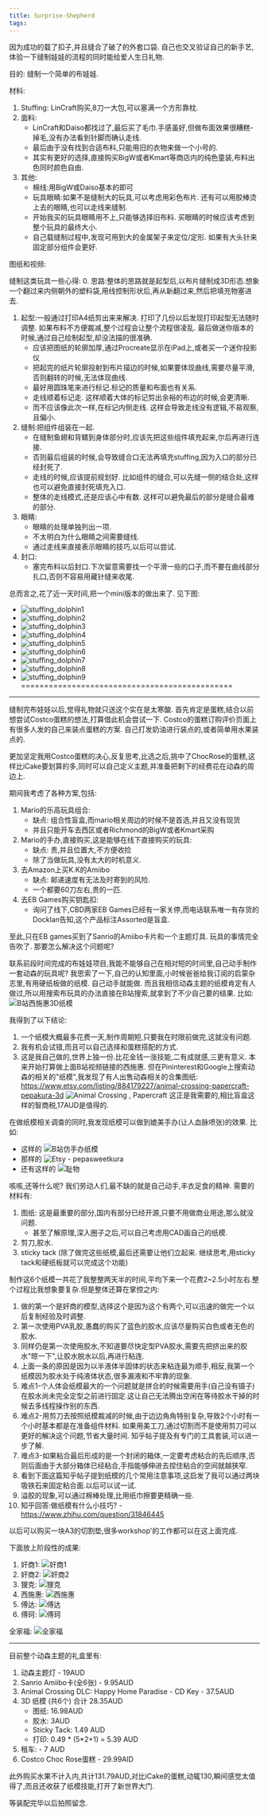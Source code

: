 ```yaml
---
title: Surprise-Shepherd
tags:
---
```

因为成功的载了扣子,并且缝合了破了的外套口袋. 自己也交叉验证自己的新手艺,体验一下缝制娃娃的流程的同时能给爱人生日礼物.

目的: 缝制一个简单的布娃娃. 

材料: 
1. Stuffing: LinCraft购买,8刀一大包,可以塞满一个方形靠枕.
2. 面料: 
    - LinCraft和Daiso都找过了,最后买了毛巾.手感虽好,但做布面效果很糟糕-掉毛,没有办法看到针脚而确认走线.
    - 最后由于没有找到合适布料,只能用旧的衣物来做一个小号的.
    - 其实有更好的选择,直接购买BigW或者Kmart等商店内的纯色童装,布料出色同时颜色自由.
3. 其他:
    - 棉线:用BigW或Daiso基本的即可
    - 玩具眼睛:如果不是缝制大的玩具,可以考虑用彩色布片. 还有可以用胶棒烫上去的眼睛,也可以走线来缝制.
    - 开始我买的玩具眼睛用不上,只能够选择旧布料. 买眼睛的时候应该考虑到整个玩具的最终大小.
    - 自己载缝制过程中,发现可用到大的金属架子来定位/定形. 如果有大头针来固定部分组件会更好.

图纸和视频:

缝制这类玩具一些心得:
0. 思路:整体的思路就是起型后,以布片缝制成3D形态.想象一个翻过来内侧朝外的塑料袋,用线控制形状后,再从新翻过来,然后把填充物塞进去.
1. 起型:一般通过打印A4纸剪出来来解决. 打印了几份以后发现打印起型无法随时调整. 如果布料不方便裁减,整个过程会让整个流程很凌乱. 最后做迷你版本的时候,通过自己绘制起型,却没法描的很准确.
    - 应该把图纸的轮廓加厚,通过Procreate显示在iPad上,或者买一个迷你投影仪
    - 把起完的纸片轮廓投射到布片描边的时候,如果要体现曲线,需要尽量平滑,否则翻转的时候,无法体现曲线.
    - 最好用圆珠笔来进行标记.标记的质量和布面也有关系.
    - 走线顺着标记走. 这样顺着大体的标记剪出余裕的布边的时候,会更清晰. 
    - 而不应该像此次一样,在标记内侧走线. 这样会导致走线没有逻辑,不易观察,且偏小.
2. 缝制:把组件组装在一起.
    - 在缝制鱼翅和背鳍到身体部分时,应该先把这些组件填充起来,尔后再进行连接.
    - 否则最后组装的时候,会导致缝合口无法再填充stuffing,因为入口的部分已经封死了.
    - 走线的时候,应该提前规划好. 比如组件的缝合,可以先缝一侧的结合处,这样也可以避免直接封死填充入口.
    - 整体的走线模式,还是应该心中有数. 这样可以避免最后的部分是缝合最难的部分.
3. 眼睛:
    - 眼睛的处理单独列出一项. 
    - 不太明白为什么眼睛之间需要缝线.
    - 通过走线来直接表示眼睛的技巧,以后可以尝试.
4. 封口:
    - 塞完布料以后封口.下次留意需要找一个平滑一些的口子,而不要在曲线部分扎口,否则不容易用藏针缝来收尾.

总而言之,花了近一天时间,把一个mini版本的做出来了. 见下图:
- ![stuffing_dolphin1](./Surprise-Shepherd/2022-08-31-15-55-18.png)
- ![stuffing_dolphin2](./Surprise-Shepherd/2022-08-31-15-55-50.png)
- ![stuffing_dolphin3](./Surprise-Shepherd/2022-08-31-15-56-13.png)
- ![stuffing_dolphin4](./Surprise-Shepherd/2022-08-31-15-56-20.png)
- ![stuffing_dolphin5](./Surprise-Shepherd/2022-08-31-15-56-29.png)
- ![stuffing_dolphin6](./Surprise-Shepherd/2022-08-31-15-56-38.png)
- ![stuffing_dolphin7](./Surprise-Shepherd/2022-08-31-15-56-44.png)
- ![stuffing_dolphin8](./Surprise-Shepherd/2022-08-31-15-56-53.png)
- ![stuffing_dolphin9](./Surprise-Shepherd/2022-08-31-15-57-00.png)
==============================================

---

缝制完布娃娃以后,觉得礼物就只送这个实在是太寒酸.
首先肯定是蛋糕,结合以前想尝试Costco蛋糕的想法,打算借此机会尝试一下.
Costco的蛋糕订购评价页面上有很多人发的自己来装点蛋糕的方案. 自己打发奶油进行装点的,或者简单用水果装点的.

更加坚定我用Costco蛋糕的决心,反复思考,比选之后,挑中了ChocRose的蛋糕,这样比iCake要划算的多,同时可以自己定义主题,并准备把剩下的经费花在动森的周边上.

期间我考虑了各种方案,包括:
1. Mario的乐高玩具组合:
    - 缺点: 组合性盲盒,而mario相关周边的时候不是首选,并且又没有现货
    - 并且只能开车去西区或者Richmond的BigW或者Kmart采购
2. Mario的手办,直接购买,这是能够在线下直接购买的玩具:
    - 缺点: 贵,并且位置大,不方便收捡
    - 除了当做玩具,没有太大的时机意义.
3. 去Amazon上买K.K的Amiibo
    - 缺点: 邮递速度有无法及时寄到的风险.
    - 一个都要60刀左右,贵的一匹.
4. 去EB Games购买钥匙扣:
    - 询问了线下,CBD两家EB Games已经有一家关停,而电话联系唯一有存货的Docklan告知,这个产品标注Assorted是盲盒.

至此,只在EB games买到了Sanrio的Amiibo卡片和一个主题灯具. 玩具的事情完全告吹了.
那要怎么解决这个问题呢?

联系前段时间完成的布娃娃项目,我能不能够自己在相对短的时间里,自己动手制作一套动森的玩具呢?
我思索了一下,自己的认知里面,小时候爸爸给我订阅的启蒙杂志里,有用硬纸板做的纸模. 自己动手就能做.
而且我相信动森主题的纸模肯定有人做过,所以用搜索布玩具的办法直接在B站搜索,就拿到了不少自己要的结果.
比如:
![B站西施惠3D纸模](./Surprise-Shepherd/2022-08-31-15-59-40.png)

我得到了以下结论:
1. 一个纸模大概最多花费一天,制作周期短,只要我在时限前做完,这就没有问题.
2. 我有机会试错,而且可以自己选择和蛋糕搭配的方式.
3. 这是我自己做的,世界上独一份.比花金钱一涨技能,二有成就感,三更有意义.
本来开始打算做上面B站视频链接的西施惠. 但在Pininterest和Google上搜索动森的相关的"纸模",我发现了有人出售动森相关的合集图纸:
https://www.etsy.com/listing/884179227/animal-crossing-papercraft-pepakura-3d
![Animal Crossing , Papercraft](./Surprise-Shepherd/2022-08-31-16-05-30.png)
这正是我需要的,相比盲盒这样的智商税,17AUD是值得的.

在做纸模相关调查的同时,我发现纸模可以做到媲美手办(让人血脉喷张)的效果. 比如:
 - 这样的 ![B站仿手办纸模](./Surprise-Shepherd/2022-08-31-16-00-19.png)
 - 那样的 ![Etsy - pepasweetkura](./Surprise-Shepherd/2022-08-31-16-02-19.png)
 - 还有这样的 ![耻物](./Surprise-Shepherd/2022-08-31-16-03-04.png)

咳咳,还等什么呢? 我们劳动人们,最不缺的就是自己动手,丰衣足食的精神.
需要的材料有:
1. 图纸: 这是最重要的部分,国内有部分已经开源,只要不用做商业用途,那么就没问题.
    - 甚至了解原理,深入圈子之后,可以自己考虑用CAD画自己的纸模.
2. 剪刀,胶水.
3. sticky tack (除了做完这些纸模,最后还需要让他们立起来. 继续思考,用sticky tack和硬纸板就可以完成这个功能)

制作这6个纸模一共花了我整整两天半的时间,平均下来一个花费2~2.5小时左右.整个过程比我想象要复杂.但是整体还算在掌控之内:
1. 做的第一个是奸商的模型,选择这个是因为这个有两个,可以迅速的做完一个以后复制经验及时调整.
2. 第一次使用PVA乳胶,愚蠢的购买了蓝色的胶水,应该尽量购买白色或者无色的胶水.
3. 同样仍是第一次使用胶水,不知道要尽快定型PVA胶水,需要先把挤出来的胶水"晾一下",让胶水脱水以后,再进行粘连.
4. 上面一条的原因是因为以半液体半固体的状态来粘连最为顺手,相反,我第一个纸模因为胶水处于纯液体状态,很多漏液和不牢靠的现象.
5. 难点1-个人体会纸模最大的一个问题就是拼合的时候需要用手(自己没有镊子)在胶水尚未完全定型之前进行固定.这让自己无法腾出空闲在等待胶水干掉的时候去多线程操作别的东西.
6. 难点2-用剪刀去按照纸模裁减的时候,由于边边角角特别复杂,导致2个小时有一个小时基本都是在准备组件材料. 如果用美工刀,通过切割而不是使用剪刀可以更好的解决这个问题,节省大量时间. 知乎帖子提及有专门的工具套装,可以进一步了解.
7. 难点3-如果粘合最后形成的是一个封闭的箱体,一定要考虑粘合的先后顺序,否则后面由于大部分箱体已经粘合,手指能够伸进去捏住粘合的空间就越狭窄.
8. 看到下面这篇知乎帖子提到纸模的几个常用注意事项,这启发了我可以通过两块吸铁石来固定粘合面.以后可以试一试.
9. 溢胶的现象,可以通过棉棒处理,比用纸巾擦要更精确一些.
10. 知乎回答:做纸模有什么小技巧? - https://www.zhihu.com/question/31846445

以后可以购买一块A3的切割垫,很多workshop'的工作都可以在这上面完成.

下面放上阶段性的成果:
1. 奸商1: ![奸商1](./Surprise-Shepherd/2022-08-31-16-03-46.png)
1. 奸商2: ![奸商2](./Surprise-Shepherd/2022-08-31-16-04-02.png)
1. 狸克: ![狸克](./Surprise-Shepherd/2022-08-31-16-04-13.png)
1. 西施惠: ![西施惠](./Surprise-Shepherd/2022-08-31-16-04-25.png)
1. 傅达: ![傅达](./Surprise-Shepherd/2022-08-31-16-04-38.png)
1. 傅珂: ![傅珂](./Surprise-Shepherd/2022-08-31-16-04-47.png)

全家福: ![全家福](./Surprise-Shepherd/2022-08-31-16-05-04.png)

---

目前整个动森主题的礼盒里有:
1. 动森主题灯 - 19AUD
1. Sanrio Amiibo卡(全6张) - 9.95AUD
1. Animal Crossing DLC: Happy Home Paradise - CD Key - 37.5AUD
1. 3D 纸模 (共6个) 合计 28.35AUD
    - 图纸: 16.98AUD
    - 胶水: 3AUD
    - Sticky Tack: 1.49 AUD
    - 打印: 0.49 * (5*2+1) = 5.39 AUD
1. 租车: - 7 AUD
1. Costco Choc Rose蛋糕 - 29.99AID

此外购买水果不计入内,共计131.79AUD,对比iCake的蛋糕,动辄130,瞬间感觉太值得了,而且还收获了纸模技能,打开了新世界大门.

等装配完毕以后拍照留念.










